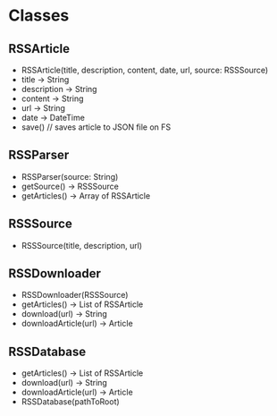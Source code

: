
Classes
==========================

RSSArticle
------------------

  * RSSArticle(title, description, content, date, url, source: RSSSource)
  * title -> String
  * description -> String
  * content -> String
  * url -> String
  * date -> DateTime
  * save() // saves article to JSON file on FS




RSSParser
----------------

  * RSSParser(source: String)
  * getSource() -> RSSSource
  * getArticles() -> Array of RSSArticle


RSSSource
---------------

  * RSSSource(title, description, url)

RSSDownloader
-------------

  * RSSDownloader(RSSSource)
  * getArticles() -> List of RSSArticle
  * download(url) -> String 
  * downloadArticle(url) -> Article

RSSDatabase
----------

  * getArticles() -> List of RSSArticle
  * download(url) -> String 
  * downloadArticle(url) -> Article
  * RSSDatabase(pathToRoot)
